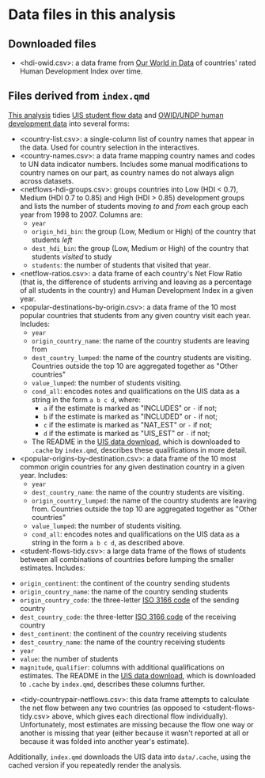 # Data files in this analysis

## Downloaded files

* <hdi-owid.csv>: a data frame from [Our World in Data](https://ourworldindata.org/human-development-index) of countries' rated Human Development Index over time.


## Files derived from `index.qmd`

[This analysis](../index.qmd) tidies [UIS student flow data](http://data.uis.unesco.org) and [OWID/UNDP human development data](https://ourworldindata.org/human-development-index) into several forms:

* <country-list.csv>: a single-column list of country names that appear in the data. Used for country selection in the interactives.
* <country-names.csv>: a data frame mapping country names and codes to UN data indicator numbers. Includes some manual modifications to country names on our part, as country names do not always align across datasets.
* <netflows-hdi-groups.csv>: groups countries into Low (HDI < 0.7), Medium (HDI 0.7 to 0.85) and High (HDI > 0.85) development groups and lists the number of students moving _to_ and _from_ each group each year from 1998 to 2007. Columns are:
  - `year`
  - `origin_hdi_bin`: the group (Low, Medium or High) of the country that students _left_
  - `dest_hdi_bin`: the group (Low, Medium or High) of the country that students _visited_ to study
  - `students`: the number of students that visited that year.
* <netflow-ratios.csv>: a data frame of each country's Net Flow Ratio (that is, the difference of students arriving and leaving as a percentage of all students in the country) and Human Development Index in a given year.
* <popular-destinations-by-origin.csv>: a data frame of the 10 most popular countries that students from any given country visit each year. Includes:
  - `year`
  - `origin_country_name`: the name of the country students are leaving from
  - `dest_country_lumped`: the name of the country students are visiting. Countries outside the top 10 are aggregated together as "Other countries"
  - `value_lumped`: the number of students visiting.
  - `cond_all`: encodes notes and qualifications on the UIS data as a string in the form `a b c d`, where:
    * `a` if the estimate is marked as "INCLUDES" or `-` if not;
    * `b` if the estimate is marked as "INCLUDED" or `-` if not;
    * `c` if the estimate is marked as "NAT_EST" or `-` if not;
    * `d` if the estimate is marked as "UIS_EST" or `-` if not;
  - The README in the [UIS data download](https://apimgmtstzgjpfeq2u763lag.blob.core.windows.net/content/MediaLibrary/bdds/OPRI.zip), which is downloaded to `.cache` by `index.qmd`, describes these qualifications in more detail.
* <popular-origins-by-destination.csv>: a data frame of the 10 most common origin countries for any given destination country in a given year. Includes:
  - `year`
  - `dest_country_name`: the name of the country students are visiting.
  - `origin_country_lumped`: the name of the country students are leaving from. Countries outside the top 10 are aggregated together as "Other countries"
  - `value_lumped`: the number of students visiting.
  - `cond_all`: encodes notes and qualifications on the UIS data as a string in the form `a b c d`, as described above.
* <student-flows-tidy.csv>: a large data frame of the flows of students between all combinations of countries before lumping the smaller estimates. Includes:
 - `origin_continent`: the continent of the country sending students
 - `origin_country_name`: the name of the country sending students
 - `origin_country_code`: the three-letter [ISO 3166 code](https://www.iso.org/iso-3166-country-codes.html) of the sending country
 - `dest_country_code`: the three-letter [ISO 3166 code](https://www.iso.org/iso-3166-country-codes.html) of the receiving country
 - `dest_continent`: the continent of the country receiving students
 - `dest_country_name`: the name of the country receiving students
 - `year`
 - `value`: the number of students
 - `magnitude`, `qualifier`: columns with additional qualifications on estimates. The README in the [UIS data download](https://apimgmtstzgjpfeq2u763lag.blob.core.windows.net/content/MediaLibrary/bdds/OPRI.zip), which is downloaded to `.cache` by `index.qmd`, describes these columns further.
* <tidy-countrypair-netflows.csv>: this data frame attempts to calculate the net flow between any two countries (as opposed to <student-flows-tidy.csv> above, which gives each directional flow individually). Unfortunately, most estimates are missing because the flow one way or another is missing that year (either because it wasn't reported at all or because it was folded into another year's estimate).

Additionally, `index.qmd` downloads the UIS data into `data/.cache`, using the cached version if you repeatedly render the analysis.
